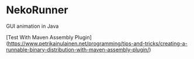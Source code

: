 # NekoRunner

GUI animation in Java

[Test With Maven Assembly Plugin] (https://www.petrikainulainen.net/programming/tips-and-tricks/creating-a-runnable-binary-distribution-with-maven-assembly-plugin/)
